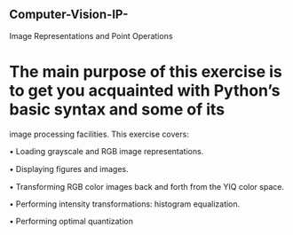 ## Computer-Vision-IP-
 Image Representations and Point Operations 
 
# The main purpose of this exercise is to get you acquainted with Python’s basic syntax and some of its
image processing facilities. This exercise covers:

• Loading grayscale and RGB image representations.

• Displaying ﬁgures and images. 

• Transforming RGB color images back and forth from the YIQ color space.

• Performing intensity transformations: histogram equalization. 

• Performing optimal quantization

